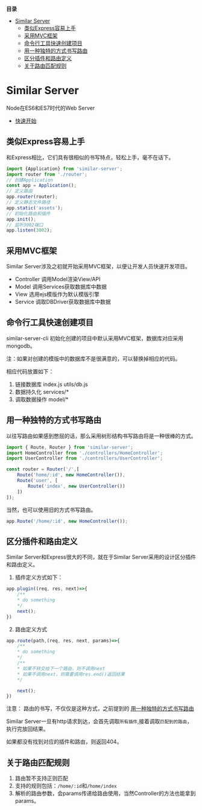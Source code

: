 **目录**

- [Similar Server](#similar-server)
    - [类似Express容易上手](#类似express容易上手)
    - [采用MVC框架](#采用mvc框架)
    - [命令行工具快速创建项目](#命令行工具快速创建项目)
    - [用一种独特的方式书写路由](#用一种独特的方式书写路由)
    - [区分插件和路由定义](#区分插件和路由定义)
    - [关于路由匹配规则](#关于路由匹配规则)

# Similar Server

Node在ES6和ES7时代的Web Server

- [快速开始](SUMMARY.md)

## 类似Express容易上手

和Express相比，它们具有很相似的书写特点，轻松上手，毫不在话下。

```js
import {Application} from 'similar-server';
import router from './router';
// 创建Application
const app = Application();
// 定义路由
app.router(router);
// 定义静态文件路径
app.static('assets');
// 初始化路由和插件
app.init();
// 监听3002端口
app.listen(3002);
```

## 采用MVC框架

Similar Server涉及之初就开始采用MVC框架，以便让开发人员快速开发项目。

- Controller 调用Model渲染View/API
- Model 调用Services获取数据库中数据
- View 选用ejs模版作为默认模版引擎
- Service 调取DBDriver获取数据库中数据

## 命令行工具快速创建项目

similar-server-cli 初始化创建的项目中默认采用MVC框架，数据库对应采用mongodb。

注：如果对创建的模版中的数据库不是很满意的，可以替换掉相应的代码。

相应代码放置如下：

1. 链接数据库 index.js utils/db.js
2. 数据持久化 services/*
3. 调取数据操作 model/*

## 用一种独特的方式书写路由

以往写路由如果感到憋屈的话，那么采用树形结构书写路由将是一种很棒的方式。

```js
import { Route, Router } from 'similar-server';
import HomeController from './controllers/HomeController';
import UserController from './controllers/UserController';

const router = Router('/',[
    Route('home/:id', new HomeController()),
    Route('user', [
        Route('index', new UserController())
    ])
]);
```

当然，也可以使用旧的方式书写路由。

```js
app.Route('/home/:id', new HomeController());
```

## 区分插件和路由定义

Similar Server和Express很大的不同，就在于Similar Server采用的设计区分插件和路由定义。

1. 插件定义方式如下：

```js
app.plugin((req, res, next)=>{
    /**
    * do something
    */
    next();
})
```

2. 路由定义方式

```js
app.route(path,(req, res, next, params)=>{
    /**
    * do something
    */
    /**
    * 如果不转交给下一个路由，则不调用next
    * 如果不调用next，则需要调用res.end()返回结果
    */

    next(); 
})

```

注意： 路由的书写，不仅仅是这种方式，之前提到的 [用一种独特的方式书写路由](#用一种独特的方式书写路由)

Similar Server一旦有http请求到达，会首先调取`所有插件`,接着调取`匹配到的路由`，执行完放回结果。

如果都没有找到对应的插件和路由，则返回404。

## 关于路由匹配规则

1. 路由暂不支持正则匹配
2. 支持的规则包括：`/home/:id`和`/home/index`
3. 解析的路由参数，会params传递给路由使用，当然Controller的方法也能拿到params。
